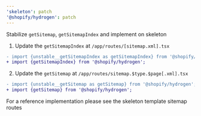 ```yaml
---
'skeleton': patch
'@shopify/hydrogen': patch
---
```


Stabilize `getSitemap`, `getSitemapIndex` and implement on skeleton

1. Update the `getSitemapIndex` at `/app/routes/[sitemap.xml].tsx`

```diff
- import {unstable__getSitemapIndex as getSitemapIndex} from '@shopify/hydrogen';
+ import {getSitemapIndex} from '@shopify/hydrogen';
```

2. Update the `getSitemap` at `/app/routes/sitemap.$type.$page[.xml].tsx`

```diff
- import {unstable__getSitemap as getSitemap} from '@shopify/hydrogen';
+ import {getSitemap} from '@shopify/hydrogen';
```

For a reference implementation please see the skeleton template sitemap routes
